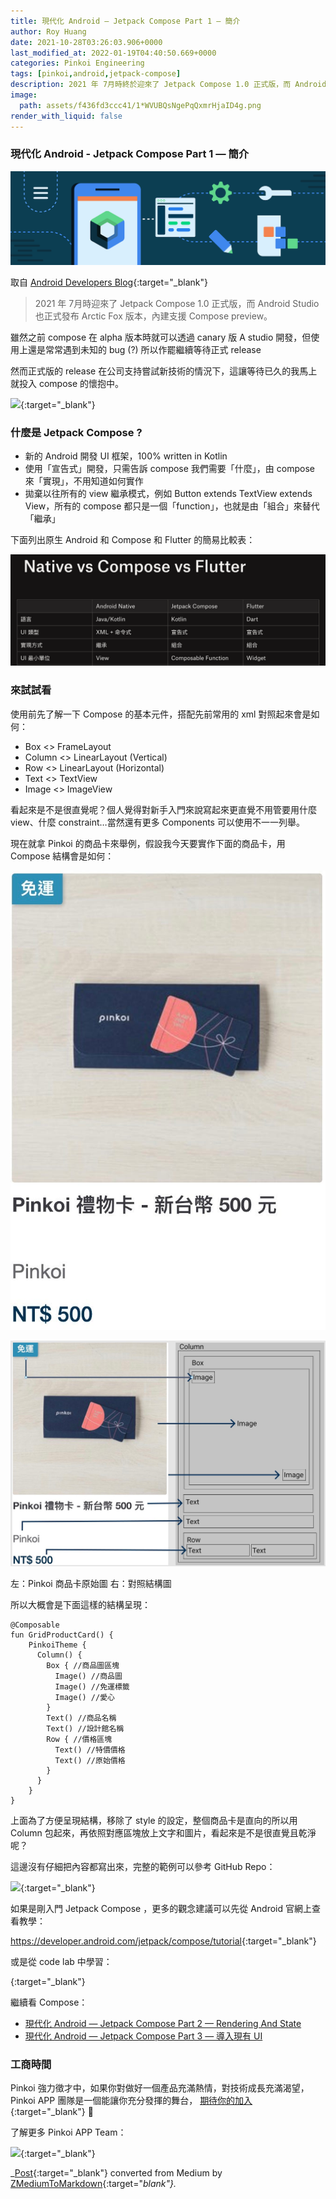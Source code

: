 ```yaml
---
title: 現代化 Android — Jetpack Compose Part 1 — 簡介
author: Roy Huang
date: 2021-10-28T03:26:03.906+0000
last_modified_at: 2022-01-19T04:40:50.669+0000
categories: Pinkoi Engineering
tags: [pinkoi,android,jetpack-compose]
description: 2021 年 7月時終於迎來了 Jetpack Compose 1.0 正式版，而 Android Studio 也正式發布 Arctic Fox 版本，內建支援 Compose preview。
image:
  path: assets/f436fd3ccc41/1*WVUBQsNgePqQxmrHjaID4g.png
render_with_liquid: false
---
```


### 現代化 Android \- Jetpack Compose Part 1 — 簡介


![取自 [Android Developers Blog](https://android-developers.googleblog.com/2021/07/jetpack-compose-announcement.html){:target="_blank"}](/assets/f436fd3ccc41/1*WVUBQsNgePqQxmrHjaID4g.png)

取自 [Android Developers Blog](https://android-developers.googleblog.com/2021/07/jetpack-compose-announcement.html){:target="_blank"}


> 2021 年 7月時迎來了 Jetpack Compose 1\.0 正式版，而 Android Studio 也正式發布 Arctic Fox 版本，內建支援 Compose preview。 





雖然之前 compose 在 alpha 版本時就可以透過 canary 版 A studio 開發，但使用上還是常常遇到未知的 bug \(?\) 所以作罷繼續等待正式 release

然而正式版的 release 在公司支持嘗試新技術的情況下，這讓等待已久的我馬上就投入 compose 的懷抱中。


[![](https://1.bp.blogspot.com/-9MiK78CFMLM/YQFurOq9AII/AAAAAAAAQ1A/lKj5GiDnO_MkPLb72XqgnvD5uxOsHO-eACLcBGAsYHQ/s0/Android-Compose-1.0-header-v2.png)](https://android-developers.googleblog.com/2021/07/jetpack-compose-announcement.html){:target="_blank"}

### 什麼是 Jetpack Compose ?
- 新的 Android 開發 UI 框架，100% written in Kotlin
- 使用「宣告式」開發，只需告訴 compose 我們需要「什麼」，由 compose 來「實現」，不用知道如何實作
- 拋棄以往所有的 view 繼承模式，例如 Button extends TextView extends View，所有的 compose 都只是一個「function」，也就是由「組合」來替代「繼承」


下面列出原生 Android 和 Compose 和 Flutter 的簡易比較表：


![](/assets/f436fd3ccc41/1*55c9bNFM5mHM61VzRSuUGg.png)

### **來試試看**

使用前先了解一下 Compose 的基本元件，搭配先前常用的 xml 對照起來會是如何：
- Box <> FrameLayout
- Column <> LinearLayout \(Vertical\)
- Row <> LinearLayout \(Horizontal\)
- Text <> TextView
- Image <> ImageView


看起來是不是很直覺呢？個人覺得對新手入門來說寫起來更直覺不用管要用什麼 view、什麼 constraint…當然還有更多 Components 可以使用不一一列舉。

現在就拿 Pinkoi 的商品卡來舉例，假設我今天要實作下面的商品卡，用 Compose 結構會是如何：


![](/assets/f436fd3ccc41/1*fn-SAlSvttCGhmjHRsqoNQ.jpeg)



![左：Pinkoi 商品卡原始圖 右：對照結構圖](/assets/f436fd3ccc41/1*N4WLAYMAtu1dD8TPQFCvng.jpeg)

左：Pinkoi 商品卡原始圖 右：對照結構圖

所以大概會是下面這樣的結構呈現：
```
@Composable
fun GridProductCard() {
    PinkoiTheme {
      Column() {
        Box { //商品圖區塊
          Image() //商品圖
          Image() //免運標籤
          Image() //愛心
        }
        Text() //商品名稱
        Text() //設計館名稱
        Row { //價格區塊
          Text() //特價價格
          Text() //原始價格
        }
      }
    }
}
```

上面為了方便呈現結構，移除了 style 的設定，整個商品卡是直向的所以用 Column 包起來，再依照對應區塊放上文字和圖片，看起來是不是很直覺且乾淨呢？

這邊沒有仔細把內容都寫出來，完整的範例可以參考 GitHub Repo：


[![](https://opengraph.githubassets.com/202c97ca66323dcc82363ee24d92df50bd57b01d2f5f1cb78b0d0b754d431919/pinkoi-inc/Android-Compose-Demo)](https://github.com/pinkoi-inc/Android-Compose-Demo/blob/master/app/src/main/java/com/roy/compose/view/GridProductCard.kt){:target="_blank"}


如果是剛入門 Jetpack Compose ，更多的觀念建議可以先從 Android 官網上查看教學：

[https://developer\.android\.com/jetpack/compose/tutorial](https://developer.android.com/jetpack/compose/tutorial){:target="_blank"}

或是從 code lab 中學習：


[![]()](https://developer.android.google.cn/courses/pathways/compose?hl=EN){:target="_blank"}


繼續看 Compose：
- [現代化 Android — Jetpack Compose Part 2 — Rendering And State](../7d5aa35bf5aa/)
- [現代化 Android — Jetpack Compose Part 3 — 導入現有 UI](../49d279087c39/)

### 工商時間

Pinkoi 強力徵才中，如果你對做好一個產品充滿熱情，對技術成長充滿渴望，Pinkoi APP 團隊是一個能讓你充分發揮的舞台， [期待你的加入](https://www.pinkoi.com/about/careers){:target="_blank"} 💪

了解更多 Pinkoi APP Team：


[![](https://miro.medium.com/v2/resize:fit:1200/1*Bxc0D4UINK2NcZ1p4eR3xA.png)](https://medium.com/pinkoi-engineering/%E9%97%9C%E6%96%BC-pinkoi-app-team-72034defe6b7){:target="_blank"}




_[Post](https://medium.com/pinkoi-engineering/%E7%8F%BE%E4%BB%A3%E5%8C%96-android-jetpack-compose-part-1-f436fd3ccc41){:target="_blank"} converted from Medium by [ZMediumToMarkdown](https://github.com/ZhgChgLi/ZMediumToMarkdown){:target="_blank"}._
